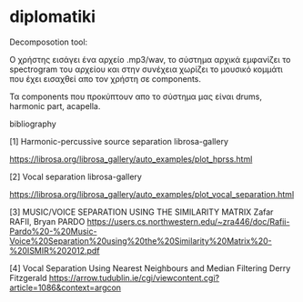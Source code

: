# diplomatiki

Decomposotion tool: 

Ο χρήστης εισάγει ένα αρχείο .mp3/wav, το σύστημα αρχικά εμφανίζει το spectrogram του αρχείου και στην συνέχεια χωρίζει το μουσικό κομμάτι που έχει εισαχθεί απο τον χρήστη σε components. 

Τα components που προκύπτουν απο το σύστημα μας είναι drums, harmonic part, acapella. 




bibliography

[1] Harmonic-percussive source separation
librosa-gallery

https://librosa.org/librosa_gallery/auto_examples/plot_hprss.html

[2] Vocal separation
librosa-gallery

https://librosa.org/librosa_gallery/auto_examples/plot_vocal_separation.html

[3] MUSIC/VOICE SEPARATION USING THE SIMILARITY MATRIX
Zafar RAFII, Bryan PARDO
https://users.cs.northwestern.edu/~zra446/doc/Rafii-Pardo%20-%20Music-Voice%20Separation%20using%20the%20Similarity%20Matrix%20-%20ISMIR%202012.pdf

[4] Vocal Separation Using Nearest Neighbours and Median Filtering
Derry Fitzgerald 
https://arrow.tudublin.ie/cgi/viewcontent.cgi?article=1086&context=argcon
